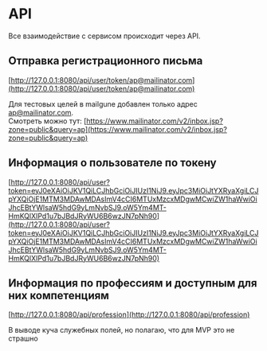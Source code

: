 # API
Все взаимодействие с сервисом происходит через API. 

## Отправка регистрационного письма
[http://127.0.0.1:8080/api/user/token/ap@mailinator.com](http://127.0.0.1:8080/api/user/token/ap@mailinator.com)

Для тестовых целей в mailgunе добавлен только адрес ap@mailinator.com.  
Смотреть можно тут: [https://www.mailinator.com/v2/inbox.jsp?zone=public&query=ap](https://www.mailinator.com/v2/inbox.jsp?zone=public&query=ap)

## Информация о пользователе по токену
[http://127.0.0.1:8080/api/user?token=eyJ0eXAiOiJKV1QiLCJhbGciOiJIUzI1NiJ9.eyJpc3MiOiJtYXRyaXgiLCJpYXQiOjE1MTM3MDAwMDAsImV4cCI6MTUxMzcxMDgwMCwiZW1haWwiOiJhcEBtYWlsaW5hdG9yLmNvbSJ9.oW5Ym4MT-HmKQlXIPd1u7bJBdJRyWU6B6wzJN7pNh90](http://127.0.0.1:8080/api/user?token=eyJ0eXAiOiJKV1QiLCJhbGciOiJIUzI1NiJ9.eyJpc3MiOiJtYXRyaXgiLCJpYXQiOjE1MTM3MDAwMDAsImV4cCI6MTUxMzcxMDgwMCwiZW1haWwiOiJhcEBtYWlsaW5hdG9yLmNvbSJ9.oW5Ym4MT-HmKQlXIPd1u7bJBdJRyWU6B6wzJN7pNh90)

## Информация по профессиям и доступным для них компетенциям
[http://127.0.0.1:8080/api/profession](http://127.0.0.1:8080/api/profession)

В выводе куча служебных полей, но полагаю, что для MVP это не страшно
